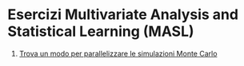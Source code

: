 # Esercizi Multivariate Analysis and Statistical Learning (MASL)

1. [Trova un modo per parallelizzare le simulazioni Monte Carlo](/Homework_1/monte_carlo.ipynb)